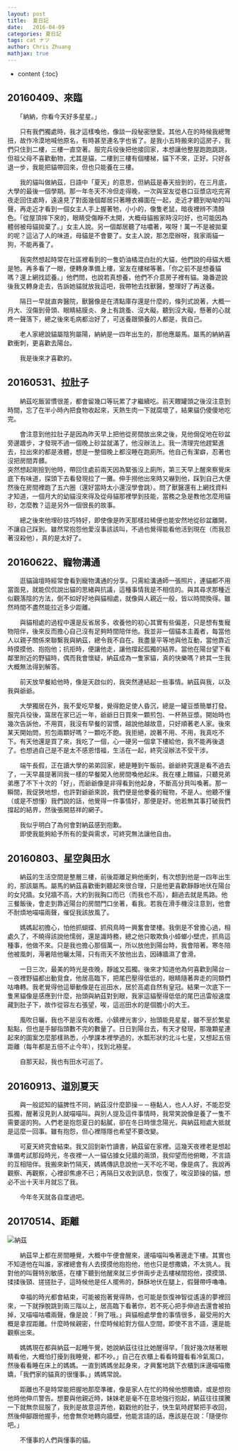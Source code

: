 ```yaml
---
layout: post
title:  夏日記
date:   2016-04-09
categories: 夏日記
tags: cat ナツ
author: Chris Zhuang
mathjax: true
---
```


* content
{:toc} 
## 20160409、來臨

　　「納納，你看今天好多星星。」

　　只有我們獨處時，我才這樣喚他，像談一段秘密戀愛。其他人在的時候我總彆扭，故作冷漠地喊他原名，有時甚至連名字也省了。是我小五時搬來的這房子，我們只住到二樓，三樓一直空著。服完兵役後把他接回家，本想讓他整屋跑跑跳跳，但祖父母不喜歡動物，尤其是貓，二樓到三樓有個樓梯，貓下不來，正好。只好各退一步，我能把貓帶回來，但也只能養在三樓。

　　我的貓叫做納茲，日語中「夏天」的意思，但納茲是春天撿到的，在三月底，大學的最後一個學期。那一年冬天不冷但走得晚，一次與室友從巷口豆漿店吃完宵夜走回住處時，遠遠見了對面幾個鄰居只著睡衣褲圍在一起，走近才聽到呦呦的叫聲，再走近才看到一個女主人手上握著牠，小小的，像隻老鼠，暗夜裡辨不清顏色。「從屋頂摔下來的，眼睛受傷睜不太開，大概母貓搬家時沒叼好，也可能因為體弱被母貓拋棄了。」女主人說。另一個鄰居聽了咕噥著，唉呀！萬一不是被拋棄的呢？這沾了人的味道，母貓是不會要了。女主人說，那怎麼辦呀，我家兩貓一狗，不能再養了。

　　我突然想起時常在社區裡看到的一隻奶油橘混白肚的大貓，他們說的母貓大概是牠。再多看了一眼，便轉身準備上樓，室友在樓梯等著。「你之前不是想養貓嗎？還上網找認養。」他們問，也說若真想養，他們不介意房子裡有貓。幾番遊說後我又轉身走去，告訴她貓就放我這吧，我帶牠去找獸醫，整理好了再送養。

　　隔日一早就直奔醫院，獸醫像是在清點庫存還是什麼的，條列式說著，大概一月大、沒傷到骨頭、眼睛結膜炎、身上有跳蚤、沒大礙。聽到沒大礙，懸著的心就咚一聲落下，總之後來毛病都治好了，可送養跟領養的人都是，我自己。

　　老人家總說貓屬陰狗屬陽，納納是一四年出生的，那他應屬馬。屬馬的納納喜歡衝刺，更喜歡去陽台。

　　我是後來才喜歡的。

## 20160531、拉肚子

　　納茲吃飯習慣很差，都會留幾口等玩累了才繼續吃。前天餵罐頭之後沒注意到時間，忘了在半小時內把食物收起來，天熱生肉一下就腐壞了，結果貓仍傻傻地吃完。

　　會注意到他拉肚子是因為昨天早上把他從房間放出來之後，見他侷促地在砂盆旁邊踱步，才發現不過一個晚上砂盆就滿了，他沒辦法上。我一清理完他趕緊進去，拉出來的都是液體，想是一整個晚上都沒睡在跑廁所。他自己有潔癖，忍著也沒把房間弄髒。  
突然想起剛撿到他時，帶回住處前兩天因為緊張沒上廁所，第三天早上醒來察覺床底下有味道，探頭下去看發現拉了一攤。伸手撈他出來時又嚇到他，踩到自己大便然後在房間裡跑了五六圈（還好當時太小還沒學會跳）。問了獸醫還有上網找資料才知道，一個月大的幼貓沒來得及從母貓那裡學到技能，當務之急是教他怎麼用貓砂，怎麼教？這是另外一個很長的故事。

　　總之後來他埋砂技巧特好，即使像是昨天那樣拉稀便也能安然地從砂盆離開，不讓自己踩到。雖然常抱怨他愛沒事該該叫，不過也覺得能看他活到現在（而我忍著沒殺他），真的是太好了。

## 20160622、寵物溝通

　　逛貓論壇時經常會看到寵物溝通的分享。只需給溝通師一張照片，連貓都不用當面見，就能侃侃說出貓的思緒與抗議，這種事情我是不相信的。與其尋求那種近似觀落陰的方法，倒不如好好地與貓相處，就像與人親近一般，皆以時間換得。雖然時間不盡然能拉近多少距離。

　　與貓相處的過程中還是反省居多，收養他的初心其實有些偏差，只是想有隻寵物陪伴，後來反而擔心自己沒有足夠時間陪伴他。我並非一個貓本主義者，每當他人以親子關係來聯繫我與納茲，總令我不自在。我盡量平等地與他互動，當他靠近時摸摸他、抱抱他；抗拒時，便讓他走，讓他撐起孤獨的結界。當他在陽台望下看鄰里附近的野貓時，偶而我會懷疑，納茲成為一隻家貓，真的快樂嗎？終其一生我大概無法得到解答。

　　前天放早餐給他時，像是天啟似的，我突然連結起一些事情。納茲與我，以及我與爺爺。

　　大學獨居在外，我不愛吃早餐，覺得飽足使人昏沉，總是一罐豆漿簡單打發。服完兵役後，窩居在家已近一年，爺爺日日買來一顆煎包、一杯熱豆漿。開始時也幾次告訴他，不用買，我沒有早餐的習慣，越說他越故意，只好順著老人家。後來某天開始問，煎包兩顆好嗎？一顆吃不飽。我拒絕，說著不用、不用，我真吃不下。有天他還是買了來，我吃了一個，心一硬另一個拿下樓給他，我不能再後退了。也想過自己是不是太不感恩惜福，生活在一起，終究沒辦法不受干涉。

　　端午長假，正在讀大學的弟弟回家，總是睡到午飯前。爺爺終究還是看不過去了，一天早晨提著同我一樣的早餐闖入他房間喚他起床。我在樓上餵貓，只聽見弟弟應了不下十次的「好」，而爺爺像是非得看到他起身，不斷高分貝叫喚著。那一瞬間，我促狹地想，也許對爺爺來說，我們便是他豢養的寵物，不是人。他聽不懂（或是不想懂）我們說的話，他覺得一件事情好，那便是好。他若無其事打破我們撐起的結界，然後張開慈祥的網子。

　　我似乎明白了為何會對納茲感到抱歉。  
　　即使我能夠給予所有的愛與需求，可終究無法讓他自由。

## 20160803、星空與田水

　　納茲的生活空間是整層三樓，前後距離足夠他衝刺，有次想到他是一四年出生的，那該屬馬。屬馬的納茲喜歡衝刺聽起來很合理，只是他更喜歡靜靜地伏在陽台的女兒牆。女兒牆不高，大約到我胸口而已（而我也不高），翻過去就是馬路。他三餐飯後，會走到靠近陽台的房間門口坐著，看我。若我在滑手機沒注意到，他會不耐煩地喵喵兩聲，催促我該放風了。

　　媽媽起初擔心，怕他抓蝴蝶、抓飛鳥時一興奮會墜樓。我倒是不曾擔心過，相處久了，不曉得該說他懦弱，還是識時務，總之他只敢欺負小蟑螂小壁虎，抓鳥這種事，他做不來。只是我也擔心那個萬一，所以放他到陽台時，我會陪著。寒冬陪他被風刺，溽暑陪他曬太陽，只有雨天不放他出去，因磚牆濕了會滑。

　　一日三次，最美的時光是夜晚，靜謐又孤獨。後來才知道他為何喜歡到陽台－－夜裡野貓都出動覓食，他居高臨下，把尾巴壓得低低的，眼睛隨著奔走的同類們咕嚕轉。我老覺得他這舉動像是在巡田水，居於高處自然有皇冠。結果一次底下一隻黑貓像是感應到什麼，抬頭與納茲對到眼，我家這貓壓得低低的尾巴迅雷般速度藏到肚子下，故作從容左右張望，唉，這巡田水的是個膽小的大王。

　　風吹日曬，我也不是沒有收穫。小鎮裡光害少，抬頭能見星星，雖不至於繁星點點，但也是手腳指頭數不完的數量了。日日到陽台去，有天才發現，那幾顆星連起來的圖案怎麼那樣熟悉，小學課本裡學過的，水瓢形狀的北斗七星，又想起五倍距離（每年都是五倍不止今年），找到北極星。

　　自那天起，我也有田水可巡了。 

## 20160913、道別夏天

　　與一般認知的貓脾性不同，納茲沒什麼節操－－極黏人，也人人好，不能忍受孤獨，醒著沒見到人就喵喵叫。與別人提及這件事情時，我常笑說像是養了一隻不需要遛的狗。人們老是抱怨夏日的黏膩，卻在冬日時懷念陽光，與納茲相處大抵就是這麼一回事。雖有抱怨，但心裡隱隱也希望不要改變。

　　可夏天終究會結束。我又回到新竹讀書，納茲留在家裡。這幾天夜裡老是想起準備考試那段時光，冬夜裡一人一貓佔據女兒牆的兩頭，我仰望而他俯瞰，不言語的互相陪伴。我搬來新竹隔天，媽媽傳訊息說他一天不吃不喝，像是病了。我說再觀察、再觀察，心裡卻焦慮不已；再隔日又收到訊息，恢復了，唉沒節操的貓，想必不出十天半月就忘了我。

　　今年冬天就各自度過吧。

## 20170514、距離

![納茲](https://github.com/YLChrisZhuang/YLChrisZhuang.github.io/blob/master/photos/2017-05-14%20Natsu.jpg?raw=true)

　　納茲早上都在房間睡覺，大概中午便會醒來，邊喵喵叫喚著邊走下樓。其實也不知道他在叫誰，家裡總會有人去摸摸他抱抱他，他也只是想撒嬌，不太挑人。我對他的叫聲特別敏感，在樓下聽到他醒來就三步併兩步走去樓梯間抱他，摸摸頭、揉揉後頸、搓搓肚子，這時候他是任人擺佈的，酥酥地伏在腿上，假聲帶呼嚕嚕。 

　　幸福的時光都會結束，可能被抱著覺得熱，也可能是恢復神智從遙遠的夢裡回來，一下就掙脫跳到兩三階以上，居高臨下看著你，若不死心把手伸過去還會被拍掉，又喵喵咕噥兩聲，像是說：「夠了哦。」與貓相處學會的事情很多，最受用的大概是拿捏距離。什麼時候親密，什麼時候給對方個人空間，即使不言不語，還是能觀察出來。

 　　媽媽現在都與納茲一起睡午覺，她說納茲往往比她醒得早，「我好幾次瞇著眼睛看他，大概怕打擾到我睡覺，都不吵。」自己在衣櫃上看看時鐘看看冷氣風口，然後看看睡在床上的媽媽。一直到媽媽坐起身來，才興奮地跳下衣櫃到床邊喵喵撒嬌，「我們家的貓真的很懂事。」媽媽常說。 

　　距離也不是時常能把握地那麼準確，像是家人在忙的時候他想撒嬌，或是想抱他時他伸爪警告。想要與他親近時，妹妹老是毫不在意地強行抱起，納茲往往撲騰一下就無奈屈服了，我則是故意逗弄他，戳戳他的肚子，快生氣時趕緊把手收回，然後伸腳跟他握手，他會無奈地轉向牆壁，他能言語的話，應該是在說：「隨便你吧。」

 　　不懂事的人們與懂事的貓。  

